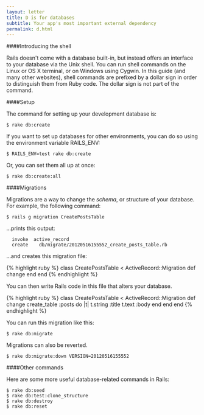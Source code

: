 ```yaml
---
layout: letter
title: D is for databases
subtitle: Your app's most important external dependency
permalink: d.html
---
```


####Introducing the shell

Rails doesn't come with a database built-in, but instead offers an interface to your database via the Unix shell. You can run shell commands on the Linux or OS X terminal, or on Windows using Cygwin. In this guide (and many other websites), shell commands are prefixed by a dollar sign in order to distinguish them from Ruby code. The dollar sign is not part of the command.

####Setup

The command for setting up your development database is:

    $ rake db:create

If you want to set up databases for other environments, you can do so using the environment variable RAILS_ENV:

    $ RAILS_ENV=test rake db:create

Or, you can set them all up at once:

    $ rake db:create:all

####Migrations

Migrations are a way to change the _schema_, or structure of your database. For example, the following command:

    $ rails g migration CreatePostsTable

...prints this output:

      invoke  active_record
      create    db/migrate/20120516155552_create_posts_table.rb

...and creates this migration file:

{% highlight ruby %}
    class CreatePostsTable < ActiveRecord::Migration
      def change
      end
    end
{% endhighlight %}

You can then write Rails code in this file that alters your database.

{% highlight ruby %}
    class CreatePostsTable < ActiveRecord::Migration
      def change
        create_table :posts do |t|
          t.string :title
          t.text :body
        end
      end
    end
{% endhighlight %}

You can run this migration like this:

    $ rake db:migrate

Migrations can also be reverted.

    $ rake db:migrate:down VERSION=20120516155552

####Other commands

Here are some more useful database-related commands in Rails:

    $ rake db:seed
    $ rake db:test:clone_structure
    $ rake db:destroy
    $ rake db:reset
